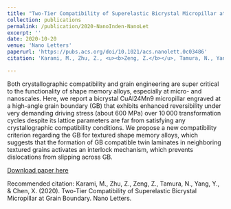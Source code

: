 ```yaml
---
title: "Two-Tier Compatibility of Superelastic Bicrystal Micropillar at Grain Boundary"
collection: publications
permalink: /publication/2020-NanoInden-NanoLet
excerpt: ''
date: 2020-10-20
venue: 'Nano Letters'
paperurl: 'https://pubs.acs.org/doi/10.1021/acs.nanolett.0c03486'
citation: 'Karami, M., Zhu, Z., <u><b>Zeng, Z.</b></u>, Tamura, N., Yang, Y., & Chen, X. (2020). Two-Tier Compatibility of Superelastic Bicrystal Micropillar at Grain Boundary. Nano Letters.'

---
```

Both crystallographic compatibility and grain engineering are super critical to the functionality of shape memory alloys, especially at micro- and nanoscales. Here, we report a bicrystal CuAl24Mn9 micropillar engraved at a high-angle grain boundary (GB) that exhibits enhanced reversibility under very demanding driving stress (about 600 MPa) over 10 000 transformation cycles despite its lattice parameters are far from satisfying any crystallographic compatibility conditions. We propose a new compatibility criterion regarding the GB for textured shape memory alloys, which suggests that the formation of GB compatible twin laminates in neighboring textured grains activates an interlock mechanism, which prevents dislocations from slipping across GB.

[Download paper here](http://JoephyZeng.github.io/files/2020-NanoInden-NanoLet.pdf)

Recommended citation: Karami, M., Zhu, Z., Zeng, Z., Tamura, N., Yang, Y., & Chen, X. (2020). Two-Tier Compatibility of Superelastic Bicrystal Micropillar at Grain Boundary. Nano Letters.
